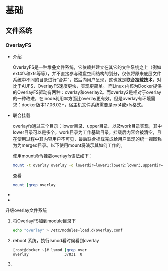# 基础

## 文件系统

### OverlayFS

- 介绍

  OverlayFS是一种堆叠文件系统，它依赖并建立在其它的文件系统之上（例如ext4fs和xfs等等），并不直接参与磁盘空间结构的划分，仅仅将原来底层文件系统中不同的目录进行“合并”，然后向用户呈现，这也就是**联合挂载技术**，对比于AUFS，OverlayFS速度更快，实现更简单。 而Linux 内核为Docker提供的OverlayFS驱动有两种：overlay和overlay2。而overlay2是相对于overlay的一种改进，在inode利用率方面比overlay更有效。但是overlay有环境需求：docker版本17.06.02+，宿主机文件系统需要是ext4或xfs格式。

- 联合挂载

  overlayfs通过三个目录：lower目录、upper目录、以及work目录实现，其中lower目录可以是多个，work目录为工作基础目录，挂载后内容会被清空，且在使用过程中其内容用户不可见，最后联合挂载完成给用户呈现的统一视图称为为merged目录。以下使用mount将演示其如何工作的。

   使用mount命令挂载overlayfs语法如下：

  ```bash
  mount -t overlay overlay -o lowerdir=lower1:lower2:lower3,upperdir=upper,workdir=work merged_dir
  ```

  查看

  ```bash
  mount |grep overlay
  ```

  

- 

- 

  

  

  

升级overlay文件系统

1. 将OverlayFS加到module目录下

   ```bash
   echo "overlay" > /etc/modules-load.d/overlay.conf
   ```

2. reboot 系统，执行lsmod看时候看到overlay

   ```bash
   [root@docker ~]# lsmod |grep over
   overlay                37831  0
   ```

   

3.   